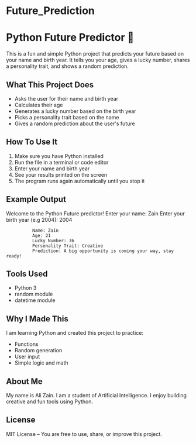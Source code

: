 # Future_Prediction
Python Future Predictor 🔮
===========================

This is a fun and simple Python project that predicts your future based on your name and birth year. It tells you your age, gives a lucky number, shares a personality trait, and shows a random prediction.

What This Project Does
-----------------------
- Asks the user for their name and birth year
- Calculates their age
- Generates a lucky number based on the birth year
- Picks a personality trait based on the name
- Gives a random prediction about the user's future

How To Use It
-------------
1. Make sure you have Python installed
2. Run the file in a terminal or code editor
3. Enter your name and birth year
4. See your results printed on the screen
5. The program runs again automatically until you stop it

Example Output
--------------
Welcome to the Python Future predictor! 
Enter your name: Zain
Enter your birth year (e.g 2004): 2004

              Name: Zain
              Age: 21
              Lucky Number: 36
              Personality Trait: Creative
              Prediction: A big opportunity is coming your way, stay ready!

Tools Used
-----------
- Python 3
- random module
- datetime module

Why I Made This
---------------
I am learning Python and created this project to practice:
- Functions
- Random generation
- User input
- Simple logic and math

About Me
---------
My name is Ali Zain.
I am a student of Artificial Intelligence.
I enjoy building creative and fun tools using Python.

License
--------
MIT License – You are free to use, share, or improve this project.
